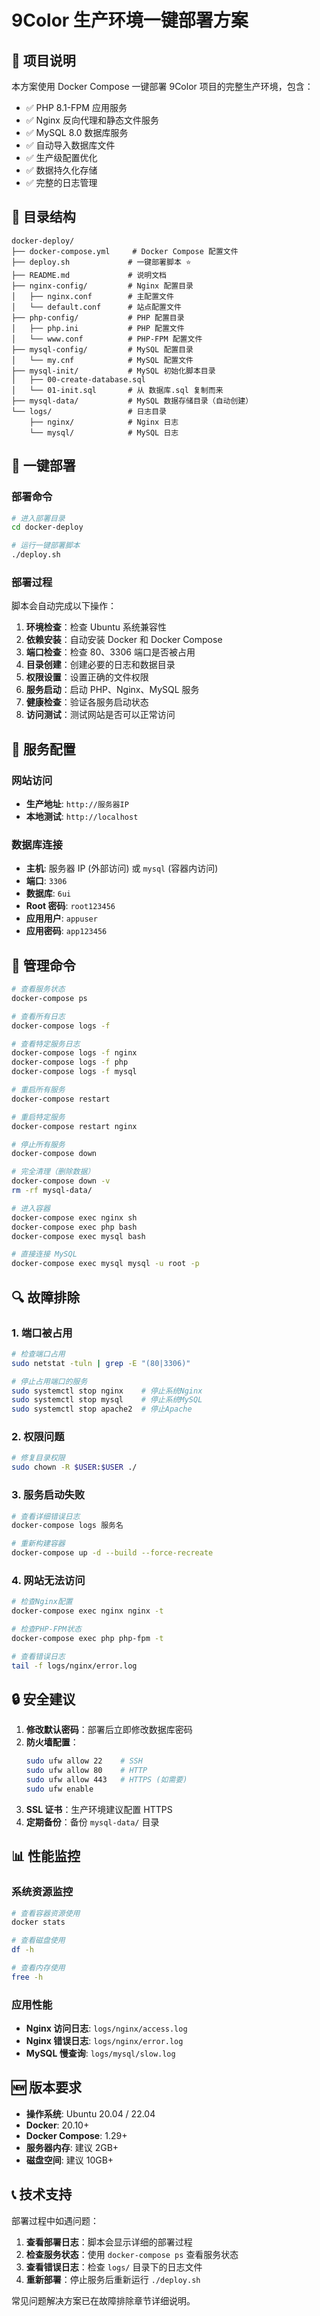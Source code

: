 # 9Color 生产环境一键部署方案

## 🎯 项目说明

本方案使用 Docker Compose 一键部署 9Color 项目的完整生产环境，包含：

- ✅ PHP 8.1-FPM 应用服务
- ✅ Nginx 反向代理和静态文件服务
- ✅ MySQL 8.0 数据库服务
- ✅ 自动导入数据库文件
- ✅ 生产级配置优化
- ✅ 数据持久化存储
- ✅ 完整的日志管理

## 📁 目录结构

```
docker-deploy/
├── docker-compose.yml     # Docker Compose 配置文件
├── deploy.sh             # 一键部署脚本 ⭐
├── README.md             # 说明文档
├── nginx-config/         # Nginx 配置目录
│   ├── nginx.conf        # 主配置文件
│   └── default.conf      # 站点配置文件
├── php-config/           # PHP 配置目录
│   ├── php.ini           # PHP 配置文件
│   └── www.conf          # PHP-FPM 配置文件
├── mysql-config/         # MySQL 配置目录
│   └── my.cnf            # MySQL 配置文件
├── mysql-init/           # MySQL 初始化脚本目录
│   ├── 00-create-database.sql
│   └── 01-init.sql       # 从 数据库.sql 复制而来
├── mysql-data/           # MySQL 数据存储目录（自动创建）
└── logs/                 # 日志目录
    ├── nginx/            # Nginx 日志
    └── mysql/            # MySQL 日志
```

## 🚀 一键部署

### 部署命令

```bash
# 进入部署目录
cd docker-deploy

# 运行一键部署脚本
./deploy.sh
```

### 部署过程

脚本会自动完成以下操作：

1. **环境检查**：检查 Ubuntu 系统兼容性
2. **依赖安装**：自动安装 Docker 和 Docker Compose
3. **端口检查**：检查 80、3306 端口是否被占用
4. **目录创建**：创建必要的日志和数据目录
5. **权限设置**：设置正确的文件权限
6. **服务启动**：启动 PHP、Nginx、MySQL 服务
7. **健康检查**：验证各服务启动状态
8. **访问测试**：测试网站是否可以正常访问

## 🔧 服务配置

### 网站访问

- **生产地址**: `http://服务器IP`
- **本地测试**: `http://localhost`

### 数据库连接

- **主机**: 服务器 IP (外部访问) 或 `mysql` (容器内访问)
- **端口**: `3306`
- **数据库**: `6ui`
- **Root 密码**: `root123456`
- **应用用户**: `appuser`
- **应用密码**: `app123456`

## 📝 管理命令

```bash
# 查看服务状态
docker-compose ps

# 查看所有日志
docker-compose logs -f

# 查看特定服务日志
docker-compose logs -f nginx
docker-compose logs -f php
docker-compose logs -f mysql

# 重启所有服务
docker-compose restart

# 重启特定服务
docker-compose restart nginx

# 停止所有服务
docker-compose down

# 完全清理（删除数据）
docker-compose down -v
rm -rf mysql-data/

# 进入容器
docker-compose exec nginx sh
docker-compose exec php bash
docker-compose exec mysql bash

# 直接连接 MySQL
docker-compose exec mysql mysql -u root -p
```

## 🔍 故障排除

### 1. 端口被占用

```bash
# 检查端口占用
sudo netstat -tuln | grep -E "(80|3306)"

# 停止占用端口的服务
sudo systemctl stop nginx    # 停止系统Nginx
sudo systemctl stop mysql    # 停止系统MySQL
sudo systemctl stop apache2  # 停止Apache
```

### 2. 权限问题

```bash
# 修复目录权限
sudo chown -R $USER:$USER ./
```

### 3. 服务启动失败

```bash
# 查看详细错误日志
docker-compose logs 服务名

# 重新构建容器
docker-compose up -d --build --force-recreate
```

### 4. 网站无法访问

```bash
# 检查Nginx配置
docker-compose exec nginx nginx -t

# 检查PHP-FPM状态
docker-compose exec php php-fpm -t

# 查看错误日志
tail -f logs/nginx/error.log
```

## 🔒 安全建议

1. **修改默认密码**：部署后立即修改数据库密码
2. **防火墙配置**：
   ```bash
   sudo ufw allow 22    # SSH
   sudo ufw allow 80    # HTTP
   sudo ufw allow 443   # HTTPS (如需要)
   sudo ufw enable
   ```
3. **SSL 证书**：生产环境建议配置 HTTPS
4. **定期备份**：备份 `mysql-data/` 目录

## 📊 性能监控

### 系统资源监控

```bash
# 查看容器资源使用
docker stats

# 查看磁盘使用
df -h

# 查看内存使用
free -h
```

### 应用性能

- **Nginx 访问日志**: `logs/nginx/access.log`
- **Nginx 错误日志**: `logs/nginx/error.log`
- **MySQL 慢查询**: `logs/mysql/slow.log`

## 🆕 版本要求

- **操作系统**: Ubuntu 20.04 / 22.04
- **Docker**: 20.10+
- **Docker Compose**: 1.29+
- **服务器内存**: 建议 2GB+
- **磁盘空间**: 建议 10GB+

## 📞 技术支持

部署过程中如遇问题：

1. **查看部署日志**：脚本会显示详细的部署过程
2. **检查服务状态**：使用 `docker-compose ps` 查看服务状态
3. **查看错误日志**：检查 `logs/` 目录下的日志文件
4. **重新部署**：停止服务后重新运行 `./deploy.sh`

常见问题解决方案已在故障排除章节详细说明。

